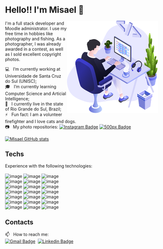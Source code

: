 # Hello!! I'm Misael 👋
<img align="right" src="images/illustration.png" width="300" />

I'm a full stack developer and Moodle administrator. I use my free time in hobbies like photography and fishing. As a photographer, I was already awarded in a contest, as well as I sold excellent copyright photos.

💻 &nbsp; I’m currently working at Universidade de Santa Cruz do Sul (UNISC);
<br />🎓 &nbsp; I’m currently learning Computer Science and Articial Intelligence;
<br /> :house_with_garden: &nbsp; I currently live in the state of Rio Grande do Sul, Brazil;
<br />⚡ &nbsp; Fun fact: I am a volunteer firefighter and I love cats and dogs.
<br />📷 &nbsp; My photo repositories: [![Instagram Badge](https://img.shields.io/badge/-misaelbr-blue?style=flat-square&logo=Instagram&logoColor=white&link=https://instagram.com/misaelbr/)](https://instagram.com/misaelbr/) [![500px Badge](https://img.shields.io/badge/-misaelbr-blue?style=flat-square&logo=500px&logoColor=white&link=https://500px.com/misaelbr/)](https://500px.com/misaelbr/)
<br /><br />
[![Misael GitHub stats](https://github-readme-stats.vercel.app/api?username=misaelbr&theme=dark)](https://github.com/anuraghazra/github-readme-stats)
## Techs
Experience with the following technologies:
<br /><br />
![image](https://img.shields.io/badge/-css-1572B6?logo=css3&style=for-the-badge&logoColor=white)
![image](https://img.shields.io/badge/-JavaScript-F7DF1E?logo=JavaScript&logoColor=black&style=for-the-badge)
![image](https://img.shields.io/badge/-html-E34F26?logo=html5&style=for-the-badge&logoColor=white)
<br />
![image](https://img.shields.io/badge/-TypeScript-3178C6?logo=typescript&style=for-the-badge&logoColor=white)
![image](https://img.shields.io/badge/-Node.js-339933?logo=nodedotjs&style=for-the-badge&logoColor=white) 
![image](https://img.shields.io/badge/-ReactJs-087ea4?logo=react&logoColor=white&style=for-the-badge) 
<br />
![image](https://img.shields.io/badge/next.js-000000?style=for-the-badge&logo=nextdotjs&logoColor=white)
![image](https://img.shields.io/badge/nestjs-%23E0234E.svg?style=for-the-badge&logo=nestjs&logoColor=white)
![image](https://img.shields.io/badge/express.js-%23404d59.svg?style=for-the-badge&logo=express&logoColor=%2361DAFB)
<br />
![image](https://img.shields.io/badge/Python-3776AB?style=for-the-badge&logo=python&logoColor=white)
![image](https://img.shields.io/badge/pandas-%23150458.svg?style=for-the-badge&logo=pandas&logoColor=white)
![image](https://img.shields.io/badge/Plotly-%233F4F75.svg?style=for-the-badge&logo=plotly&logoColor=white)
<br />
![image](https://img.shields.io/badge/-PostgreSQL-4169E1?logo=postgresql&style=for-the-badge&logoColor=white) 
![image](https://img.shields.io/badge/MongoDB-%234ea94b.svg?style=for-the-badge&logo=mongodb&logoColor=white)
![image](https://img.shields.io/badge/mysql-%2300f.svg?style=for-the-badge&logo=mysql&logoColor=white)
<br />
![image](https://img.shields.io/badge/Linux-FCC624?style=for-the-badge&logo=linux&logoColor=black) 
![image](https://img.shields.io/badge/Debian-D70A53?style=for-the-badge&logo=debian&logoColor=white)
![image](https://img.shields.io/badge/-Slackware-%231357BD?style=for-the-badge&logo=slackware&logoColor=white)
<br />
![image](https://img.shields.io/badge/apache-%23D42029.svg?style=for-the-badge&logo=apache&logoColor=white)
![image](https://img.shields.io/badge/Apache%20Airflow-017CEE?style=for-the-badge&logo=Apache%20Airflow&logoColor=white)
![image](https://img.shields.io/badge/docker-%230db7ed.svg?style=for-the-badge&logo=docker&logoColor=white)

## Contacts
📫 &nbsp; How to reach me:<br />
[![Gmail Badge](https://img.shields.io/badge/-misael.bandeira@gmail.com-blue?style=for-the-badge&logo=Gmail&logoColor=white&link=mailto:misael.bandeira@gmail.com)](mailto:misael.bandeira@gmai.com) &nbsp;[![Linkedin Badge](https://img.shields.io/badge/-misaelbr-blue?style=for-the-badge&logo=Linkedin&&logoColor=whitelink=https://www.linkedin.com/in/misaelbr/)](https://www.linkedin.com/in/misaelbr/)

